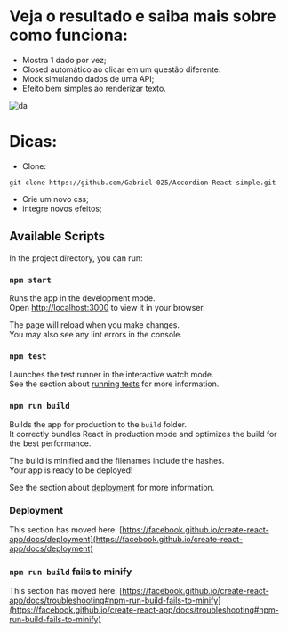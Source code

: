 # Veja o resultado e saiba mais sobre como funciona:

- Mostra 1 dado por vez;
- Closed automático ao clicar em um questão diferente.
- Mock simulando dados de uma API;
- Efeito bem simples ao renderizar texto.

![da](https://user-images.githubusercontent.com/78861515/176449716-57469647-416f-4f70-a43b-834d8867d22c.png)


# Dicas:
- Clone:
```
git clone https://github.com/Gabriel-025/Accordion-React-simple.git
```
- Crie um novo css;
- integre novos efeitos;


## Available Scripts

In the project directory, you can run:

### `npm start`

Runs the app in the development mode.\
Open [http://localhost:3000](http://localhost:3000) to view it in your browser.

The page will reload when you make changes.\
You may also see any lint errors in the console.

### `npm test`

Launches the test runner in the interactive watch mode.\
See the section about [running tests](https://facebook.github.io/create-react-app/docs/running-tests) for more information.

### `npm run build`

Builds the app for production to the `build` folder.\
It correctly bundles React in production mode and optimizes the build for the best performance.

The build is minified and the filenames include the hashes.\
Your app is ready to be deployed!

See the section about [deployment](https://facebook.github.io/create-react-app/docs/deployment) for more information.


### Deployment

This section has moved here: [https://facebook.github.io/create-react-app/docs/deployment](https://facebook.github.io/create-react-app/docs/deployment)

### `npm run build` fails to minify

This section has moved here: [https://facebook.github.io/create-react-app/docs/troubleshooting#npm-run-build-fails-to-minify](https://facebook.github.io/create-react-app/docs/troubleshooting#npm-run-build-fails-to-minify)
